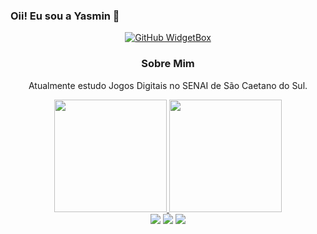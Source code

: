 ### Oii! Eu sou a Yasmin 👋



<div align="center">
  
[![GitHub WidgetBox](https://github-widgetbox.vercel.app/api/profile?username=Minzyx&data=followers,repositories,stars,commits&theme=viridescent)](https://github.com/laurelzxy)
 <h3 align ="center"> <strong> Sobre Mim </strong> </h3> 
 
</div>



 
<div align="center">
<p align="">Atualmente estudo Jogos Digitais no SENAI de São Caetano do Sul.</p>





<div align="center">
  <a href="https://github.com/Minzyx">
  <img height="180em" src="https://github-readme-stats.vercel.app/api?username=Minzyx&show_icons=true&theme=dracula&include_all_commits=true&count_private=true"/>
  <img height="180em" src="https://github-readme-stats.vercel.app/api/top-langs/?username=Minzyx&layout=compact&langs_count=7&theme=dracula"/>
</div>

  <div align= "center"> 
  <a href="https://instagram.com/yasx7s" target="_blank"><img src="https://img.shields.io/badge/-Instagram-%23E4405F?style=for-the-badge&logo=instagram&logoColor=white" target="_blank"></a>
 <a href="https://discord.com/channels/@me" target="_blank"><img src="https://img.shields.io/badge/Discord-7289DA?style=for-the-badge&logo=discord&logoColor=white" target="_blank"></a> 
  <a href = "mailto:minzybtw@gmail.com"><img src="https://img.shields.io/badge/-Gmail-%23333?style=for-the-badge&logo=gmail&logoColor=white" target="_blank"></a>
 
 
 
 
</div>
